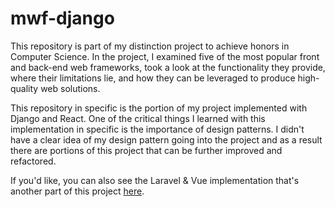 # mwf-django
This repository is part of my distinction project to achieve honors in Computer Science. In the project, I examined five of the most popular front and back-end web frameworks, took a look at the functionality they provide, where their limitations lie, and how they can be leveraged to produce high-quality web solutions.

This repository in specific is the portion of my project implemented with Django and React. One of the critical things I learned with this implementation in specific is the importance of design patterns. I didn't have a clear idea of my design pattern going into the project and as a result there are portions of this project that can be further improved and refactored. 

If you'd like, you can also see the Laravel & Vue implementation that's another part of this project [here](https://github.com/PolyCole/mwf-laravel).